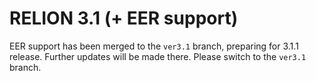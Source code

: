 RELION 3.1 (+ EER support)
===========================

EER support has been merged to the `ver3.1` branch, preparing for 3.1.1 release. Further updates will be made there. Please switch to the `ver3.1` branch.
